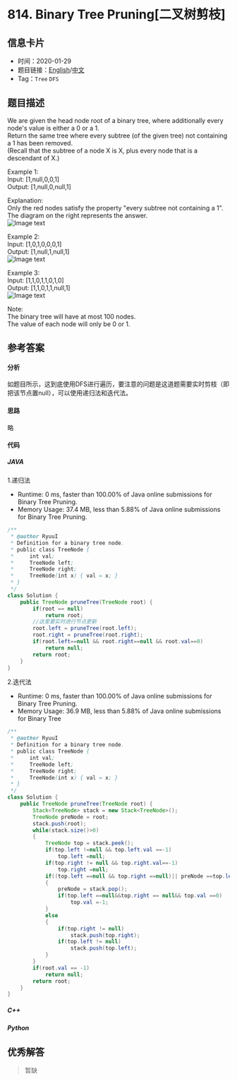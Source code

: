 # 814. Binary Tree Pruning[二叉树剪枝]

## 信息卡片

* 时间：2020-01-29
* 题目链接：[English](https://leetcode.com/problems/binary-tree-pruning/)/[中文](https://leetcode-cn.com/problems/binary-tree-pruning/)
* Tag：`Tree` `DFS`
## 题目描述
We are given the head node root of a binary tree, where additionally every node's value is either a 0 or a 1.   
Return the same tree where every subtree (of the given tree) not containing a 1 has been removed.  
(Recall that the subtree of a node X is X, plus every node that is a descendant of X.)


Example 1:  
Input: [1,null,0,0,1]  
Output: [1,null,0,null,1]  
 
Explanation:   
Only the red nodes satisfy the property "every subtree not containing a 1".  
The diagram on the right represents the answer.  
![Image text](https://raw.githubusercontent.com/Ryuui-tkb/LeetCode/master/img/814_ex1.png)   


Example 2:  
Input: [1,0,1,0,0,0,1]  
Output: [1,null,1,null,1]  
![Image text](https://raw.githubusercontent.com/Ryuui-tkb/LeetCode/master/img/814_ex2.png) 


Example 3:  
Input: [1,1,0,1,1,0,1,0]  
Output: [1,1,0,1,1,null,1]  
![Image text](https://raw.githubusercontent.com/Ryuui-tkb/LeetCode/master/img/814_ex3.png) 


Note:  
The binary tree will have at most 100 nodes.  
The value of each node will only be 0 or 1.  


## 参考答案   


#### 分析

如题目所示，这到底使用DFS进行遍历，要注意的问题是这道题需要实时剪枝（即把该节点置null），可以使用递归法和迭代法。  

#### 思路
略

#### 代码

##### JAVA

1.递归法

* Runtime: 0 ms, faster than 100.00% of Java online submissions for Binary Tree Pruning.
* Memory Usage: 37.4 MB, less than 5.88% of Java online submissions for Binary Tree Pruning.

```Java
/**
 * @author RyuuI
 * Definition for a binary tree node.
 * public class TreeNode {
 *     int val;
 *     TreeNode left;
 *     TreeNode right;
 *     TreeNode(int x) { val = x; }
 * }
 */
class Solution {
    public TreeNode pruneTree(TreeNode root) {
		if(root == null)
			return root;
		//这里要实时进行节点更新
		root.left = pruneTree(root.left);
		root.right = pruneTree(root.right);
		if(root.left==null && root.right==null && root.val==0)
			return null;
		return root;
    }
}
```


2.迭代法  

* Runtime: 0 ms, faster than 100.00% of Java online submissions for Binary Tree Pruning.
* Memory Usage: 36.9 MB, less than 5.88% of Java online submissions for Binary Tree

```Java
/**
 * @author RyuuI
 * Definition for a binary tree node.
 * public class TreeNode {
 *     int val;
 *     TreeNode left;
 *     TreeNode right;
 *     TreeNode(int x) { val = x; }
 * }
 */
class Solution {
    public TreeNode pruneTree(TreeNode root) {
		Stack<TreeNode> stack = new Stack<TreeNode>();
		TreeNode preNode = root;
		stack.push(root);
		while(stack.size()>0)
		{
			TreeNode top = stack.peek();
			if(top.left !=null && top.left.val ==-1)
				top.left =null;
			if(top.right != null && top.right.val==-1)
				top.right =null;
			if((top.left ==null && top.right ==null)|| preNode ==top.left || preNode == top.right)
			{
				preNode = stack.pop();
				if(top.left ==null&&top.right == null&& top.val ==0)
					top.val =-1;
			}
			else
			{
				if(top.right != null)
					stack.push(top.right);
				if(top.left != null)
					stack.push(top.left);	
			}
		}
		if(root.val == -1)
			return null;
		return root;  
    }
}
```

##### C++


##### Python


## 优秀解答

>暂缺
